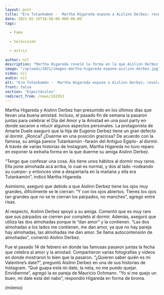 ```yaml
---
layout: post
title: "Era Tutankamón -  Martha Higareda expone a Aislinn Derbez; revela cómo duerme"
date: 2021-02-16T18:56:00.000-06:00
tags:
  
  - Fama
  
  - television
  
  - actriz
  
author: nil
description: "Martha Higareda reveló la forma en la que Aislinn Derbez duerme; esto luego de que pasaran juntas el Día del Amor y la Amistad. ¿Ronca? "
image: "/uploads/2021/images-martha-higareda-expone-aislinn-derbez.jpg"
video: nil
audio: nil
alt: "Era Tutankamón -  Martha Higareda expone a Aislinn Derbez; revela cómo duerme"
front: false
section: "Espectáculos"
redirect_from: /news/182953
---
```


Martha Higareda y Aislinn Derbez han presumido en los últimos días que llevan una buena amistad. Incluso, el pasado fin de semana la pasaron juntas para celebrar el Día del Amor y la Amistad en una pool party en donde sacaron a relucir algunos aspectos personales. La protagonista de Amarte Duele aseguró que la hija de Eugenio Derbez tiene un gran defecto al dormir. ¿Ronca? ¿Duerme en una posición graciosa? De acuerdo con la famosa, su amiga parece Tutankamón -faraón del Antiguo Egipto- al dormir. 
A través de varias historias de Instagram, Martha Higareda no tuvo reparo en exponer la extraña forma en la que duerme su amiga Aislinn Derbez. 

“Tengo que confesar una cosa. Ais tiene unos hábitos al dormir muy raros. Ella pone almohada acá arriba, lo cual es normal, y dos al lado –rodeando su cuerpo– y entonces vine a despertarla en la mañana y ella era Tutankamón”, indicó Martha Higareda. 

Asimismo, aseguró que debido a que Aislinn Derbez tiene los ojos muy grandes, difícilmente se le cierran: 
“Y con los ojos abiertos. Tienes los ojos tan grandes que no se te cierran los párpados, no manches”, agregó entre risas. 

Al respecto, Aislinn Derbez apoyó a su amiga. Comentó que es muy raro que sus párpados se cierren por completo al dormir. Además, aseguró que utiliza las dos almohadas porque le “dan amor” y la contienen. 
“Las dos almohadas a los lados me contienen, me dan amor, ya que no hay pareja hay almohadas, las almohadas me dan amor. Se llama autocontensión de almohadas”, comentó Aislinn Derbez. 

Fue el pasado 14 de febrero en donde las famosas pasaron juntas la fecha que celebra al amor y la amistad. Compartieron varias fotografías y videos en donde mostraron lo bien que la pasaron. 
“¿Quieren saber quién es mi Valentine’s date?”, preguntó Aislinn Derbez en una de sus historias de Instagram. 
“Qué guapa está mi date, la neta, no me puedo quejar. Envídienme”, agregó la ex pareja de Mauricio Ochmann. 
“Yo sí me quejo un buen, mi date está del nabo”, respondió Higareda en forma de broma. 

(milenio)
